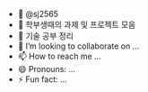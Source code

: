 - 👋 @sj2565
- 👀 학부생때의 과제 및 프로젝트 모음
- 🌱 기술 공부 정리
- 💞️ I’m looking to collaborate on ...
- 📫 How to reach me ...
- 😄 Pronouns: ...
- ⚡ Fun fact: ...

<!---
sj2565/sj2565 is a ✨ special ✨ repository because its `README.md` (this file) appears on your GitHub profile.
You can click the Preview link to take a look at your changes.
--->
